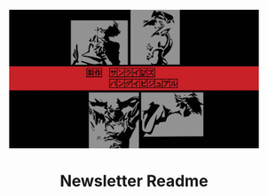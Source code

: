 <p align="center">
  <a href="https://open-source-cookbook.netlify.com/" target="_blank" rel="noopener noreferrer">
    <img alt="Open-Source-Cookbook" src="../../../public/assets/newslettercover.jpeg" width="450" height="250" />
  </a>
</p>
<h1 align="center">
  Newsletter Readme
</h1>
